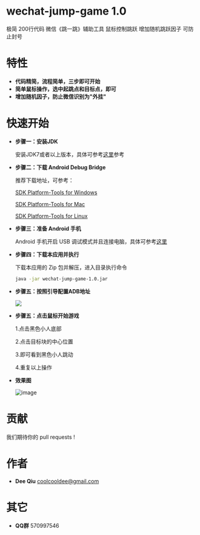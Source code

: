 # wechat-jump-game 1.0
极简 200行代码 微信《跳一跳》辅助工具 鼠标控制跳跃 增加随机跳跃因子 可防止封号

特性
===
- __代码精简，流程简单，三步即可开始__　
- __简单鼠标操作，选中起跳点和目标点，即可__　
- __增加随机因子，防止微信识别为"外挂"__

快速开始
======
- __步骤一：安装JDK__

    安装JDK7或者以上版本，具体可参考[这里](https://www.cnblogs.com/takeyblogs/p/7457913.html)参考
- __步骤二：下载 Android Debug Bridge__

    推荐下载地址，可参考：

    [SDK Platform-Tools for Windows](https://dl.google.com/android/repository/platform-tools-latest-windows.zip)

    [SDK Platform-Tools for Mac](https://dl.google.com/android/repository/platform-tools-latest-darwin.zip)

    [SDK Platform-Tools for Linux](https://dl.google.com/android/repository/platform-tools-latest-linux.zip)

- __步骤三：准备 Android 手机__

    Android 手机开启 USB 调试模式并且连接电脑，具体可参考[这里](https://jingyan.baidu.com/article/0eb457e50b99d003f0a9055f.html)

- __步骤四：下载本应用并执行__

    下载本应用的 Zip 包并解压，进入目录执行命令
    ```bash
    java -jar wechat-jump-game-1.0.jar
    ```

- __步骤五：按照引导配置ADB地址__

    ![](https://github.com/coolcooldee/wechat-jump-game/blob/master/doc/adb-setting.png)

- __步骤五：点击鼠标开始游戏__

    1.点击黑色小人底部

    2.点击目标块的中心位置

    3.即可看到黑色小人跳动

    4.重复以上操作

- __效果图__

    ![image](https://github.com/coolcooldee/wechat-jump-game/blob/master/doc/demo.gif)

贡献
===
我们期待你的 pull requests !

作者
===
* __Dee Qiu__ <coolcooldee@gmail.com>

其它
===
* __QQ群__ 570997546





